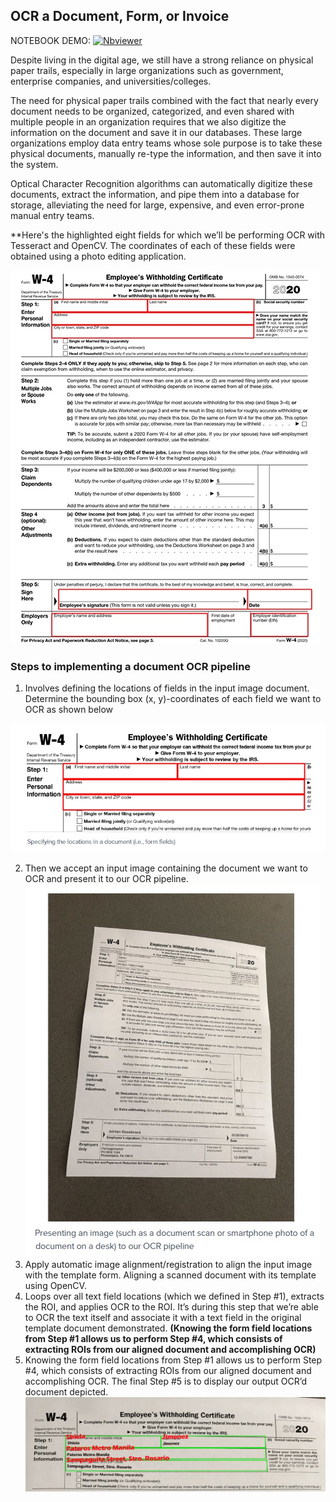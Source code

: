 
## OCR a Document, Form, or Invoice

NOTEBOOK DEMO:  [![Nbviewer](https://github.com/jupyter/design/blob/main/logos/Badges/nbviewer_badge.svg)](https://nbviewer.jupyter.org/github/shejz/OCR/blob/main/OCR%20a%20document%2C%20form%2C%20or%20invoice%20with%20Tesseract%20and%20OpenCV/ocr_document.ipynb)

Despite living in the digital age, we still have a strong reliance on physical paper trails, especially in large organizations such as government, enterprise companies, and universities/colleges.

The need for physical paper trails combined with the fact that nearly every document needs to be organized, categorized, and even shared with multiple people in an organization requires that we also digitize the information on the document and save it in our databases. These large organizations employ data entry teams whose sole purpose is to take these physical documents, manually re-type the information, and then save it into the system.

Optical Character Recognition algorithms can automatically digitize these documents, extract the information, and pipe them into a database for storage, alleviating the need for large, expensive, and even error-prone manual entry teams.

**Here's the highlighted eight fields for which we’ll be performing OCR with Tesseract and OpenCV. The coordinates of each of these fields were obtained using a photo editing application.

![](https://github.com/shejz/OCR/blob/main/OCR%20a%20document%2C%20form%2C%20or%20invoice%20with%20Tesseract%20and%20OpenCV/Steps/templates.jpg)

### Steps to implementing a document OCR pipeline
1.  Involves defining the locations of fields in the input image document. Determine the bounding box (x, y)-coordinates of each field we want to OCR as shown below

![](https://github.com/shejz/OCR/blob/main/OCR%20a%20document%2C%20form%2C%20or%20invoice%20with%20Tesseract%20and%20OpenCV/Steps/Step1.%20Specifying%20Locations.jpg)

2. Then we accept an input image containing the document we want to OCR and present it to our OCR pipeline.
![](https://github.com/shejz/OCR/blob/main/OCR%20a%20document%2C%20form%2C%20or%20invoice%20with%20Tesseract%20and%20OpenCV/Steps/Step2.%20Input%20image%20containing%20the%20document.jpg)
4. Apply automatic image alignment/registration to align the input image with the template form. Aligning a scanned document with its template using OpenCV.
5. Loops over all text field locations (which we defined in Step #1), extracts the ROI, and applies OCR to the ROI. It’s during this step that we’re able to OCR the text itself and associate it with a text field in the original template document demonstrated. **(Knowing the form field locations from Step #1 allows us to perform Step #4, which consists of extracting ROIs from our aligned document and accomplishing OCR)**
6. Knowing the form field locations from Step #1 allows us to perform Step #4, which consists of extracting ROIs from our aligned document and accomplishing OCR. The final Step #5 is to display our output OCR’d document depicted.
![](https://github.com/shejz/OCR/blob/main/OCR%20a%20document%2C%20form%2C%20or%20invoice%20with%20Tesseract%20and%20OpenCV/Steps/Step5.%20Output.jpg)

